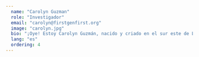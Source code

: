 ```yaml
---
  name: "Carolyn Guzman"
  role: "Investigador"
  email: "carolyn@firstgenfirst.org"
  image: "carolyn.jpg"
  bio: "¡Oye! Estoy Carolyn Guzmán, nacido y criado en el sur este de Los Ángeles. Actualmente soy un estudiante en el Programa de Éxito Estudiantil Primera Generación de la UCSD y especialización en Biología Humana. Decidí unirme a FGF porque quiero que otros estudiantes para saber que hay un apoyo por ahí y hay gente que arraigan para su éxito!"
  lang: "es"
  ordering: 4
---
```

